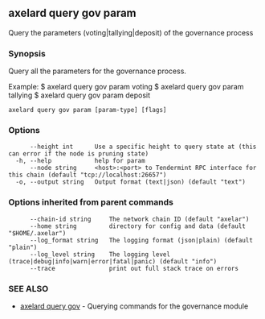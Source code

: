 ## axelard query gov param

Query the parameters (voting|tallying|deposit) of the governance process

### Synopsis

Query all the parameters for the governance process.

Example:
$ axelard query gov param voting
$ axelard query gov param tallying
$ axelard query gov param deposit

```
axelard query gov param [param-type] [flags]
```

### Options

```
      --height int      Use a specific height to query state at (this can error if the node is pruning state)
  -h, --help            help for param
      --node string     <host>:<port> to Tendermint RPC interface for this chain (default "tcp://localhost:26657")
  -o, --output string   Output format (text|json) (default "text")
```

### Options inherited from parent commands

```
      --chain-id string     The network chain ID (default "axelar")
      --home string         directory for config and data (default "$HOME/.axelar")
      --log_format string   The logging format (json|plain) (default "plain")
      --log_level string    The logging level (trace|debug|info|warn|error|fatal|panic) (default "info")
      --trace               print out full stack trace on errors
```

### SEE ALSO

- [axelard query gov](axelard_query_gov.md) - Querying commands for the governance module
